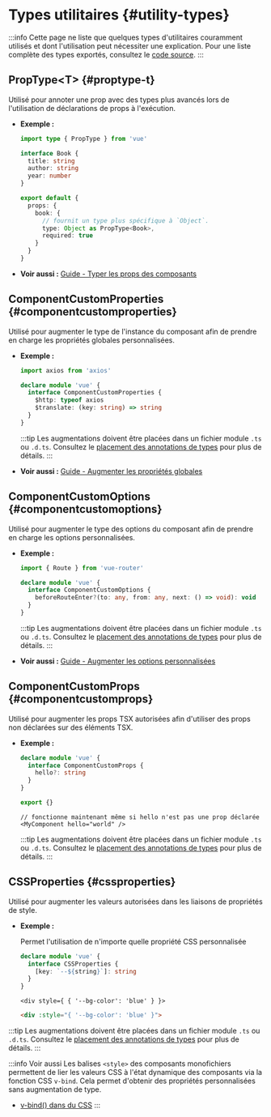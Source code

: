 # Types utilitaires {#utility-types}

:::info
Cette page ne liste que quelques types d'utilitaires couramment utilisés et dont l'utilisation peut nécessiter une explication. Pour une liste complète des types exportés, consultez le [code source](https://github.com/vuejs/core/blob/main/packages/runtime-core/src/index.ts#L131).
:::

## PropType\<T> {#proptype-t}

Utilisé pour annoter une prop avec des types plus avancés lors de l'utilisation de déclarations de props à l'exécution.

- **Exemple :**

  ```ts
  import type { PropType } from 'vue'

  interface Book {
    title: string
    author: string
    year: number
  }

  export default {
    props: {
      book: {
        // fournit un type plus spécifique à `Object`.
        type: Object as PropType<Book>,
        required: true
      }
    }
  }
  ```

- **Voir aussi :** [Guide - Typer les props des composants](/guide/typescript/options-api#typing-component-props)

## ComponentCustomProperties {#componentcustomproperties}

Utilisé pour augmenter le type de l'instance du composant afin de prendre en charge les propriétés globales personnalisées.

- **Exemple :**

  ```ts
  import axios from 'axios'

  declare module 'vue' {
    interface ComponentCustomProperties {
      $http: typeof axios
      $translate: (key: string) => string
    }
  }
  ```

  :::tip
  Les augmentations doivent être placées dans un fichier module `.ts` ou `.d.ts`. Consultez le [placement des annotations de types](/guide/typescript/options-api#augmenting-global-properties) pour plus de détails.
  :::

- **Voir aussi :** [Guide - Augmenter les propriétés globales](/guide/typescript/options-api#augmenting-global-properties)

## ComponentCustomOptions {#componentcustomoptions}

Utilisé pour augmenter le type des options du composant afin de prendre en charge les options personnalisées.

- **Exemple :**

  ```ts
  import { Route } from 'vue-router'

  declare module 'vue' {
    interface ComponentCustomOptions {
      beforeRouteEnter?(to: any, from: any, next: () => void): void
    }
  }
  ```

  :::tip
  Les augmentations doivent être placées dans un fichier module `.ts` ou `.d.ts`. Consultez le [placement des annotations de types](/guide/typescript/options-api#augmenting-global-properties) pour plus de détails.
  :::

- **Voir aussi :** [Guide - Augmenter les options personnalisées](/guide/typescript/options-api#augmenting-custom-options)

## ComponentCustomProps {#componentcustomprops}

Utilisé pour augmenter les props TSX autorisées afin d'utiliser des props non déclarées sur des éléments TSX.

- **Exemple :**

  ```ts
  declare module 'vue' {
    interface ComponentCustomProps {
      hello?: string
    }
  }

  export {}
  ```

  ```tsx
  // fonctionne maintenant même si hello n'est pas une prop déclarée
  <MyComponent hello="world" />
  ```

  :::tip
  Les augmentations doivent être placées dans un fichier module `.ts` ou `.d.ts`. Consultez le [placement des annotations de types](/guide/typescript/options-api#augmenting-global-properties) pour plus de détails.
  :::

## CSSProperties {#cssproperties}

Utilisé pour augmenter les valeurs autorisées dans les liaisons de propriétés de style.

- **Exemple :**

  Permet l'utilisation de n'importe quelle propriété CSS personnalisée

  ```ts
  declare module 'vue' {
    interface CSSProperties {
      [key: `--${string}`]: string
    }
  }
  ```

  ```tsx
  <div style={ { '--bg-color': 'blue' } }>
  ```
  ```html
  <div :style="{ '--bg-color': 'blue' }">
  ```

 :::tip
  Les augmentations doivent être placées dans un fichier module `.ts` ou `.d.ts`. Consultez le [placement des annotations de types](/guide/typescript/options-api#augmenting-global-properties) pour plus de détails.
  :::
  
  :::info Voir aussi
Les balises `<style>` des composants monofichiers permettent de lier les valeurs CSS à l'état dynamique des composants via la fonction CSS `v-bind`. Cela permet d'obtenir des propriétés personnalisées sans augmentation de type.

- [v-bind() dans du CSS](/api/sfc-css-features#v-bind-in-css)
  :::
